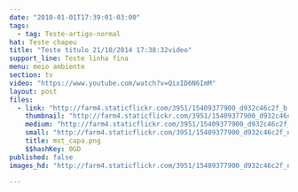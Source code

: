 ```yaml
---
date: "2010-01-01T17:39:01-03:00"
tags:
  - tag: Teste-artigo-normal
hat: Teste chapeu
title: "Teste titulo 21/10/2014 17:38:32video"
support_line: Teste linha fina
menu: meio ambiente
section: tv
video: "https://www.youtube.com/watch?v=QixID6N6ImM"
layout: post
files:
  - link: "http://farm4.staticflickr.com/3951/15409377900_d932c46c2f_b.jpg"
    thumbnail: "http://farm4.staticflickr.com/3951/15409377900_d932c46c2f_t.jpg"
    medium: "http://farm4.staticflickr.com/3951/15409377900_d932c46c2f_z.jpg"
    small: "http://farm4.staticflickr.com/3951/15409377900_d932c46c2f_n.jpg"
    title: mst_capa.png
    $$hashKey: 0GD
published: false
images_hd: "http://farm4.staticflickr.com/3951/15409377900_d932c46c2f_n.jpg"

---
```

